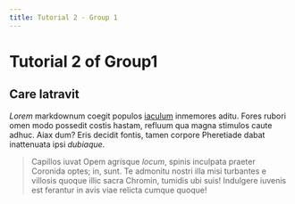 ```yaml
---
title: Tutorial 2 - Group 1
---
```


# Tutorial 2 of Group1

## Care latravit

*Lorem* markdownum coegit populos [iaculum](http://www.est.io/) inmemores aditu.
Fores rubori omen modo possedit costis hastam, refluum qua magna stimulos caute
adhuc. Aiax dum? Eris decidit fontis, tamen corpore Pheretiade dabat inattenuata
ipsi *dubiaque*.

> Capillos iuvat Opem agrisque *locum*, spinis inculpata praeter Coronida optes;
> in, sunt. Te admonitu nostri illa misi turbantes e villosis quoque illic sacra
> Chromin, tumidis ubi suis! Indulgere iuvenis est ferantur in avis viae relicta
> cumque quoque!
